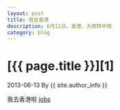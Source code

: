 ```yaml
---
layout: post
title: 我在香港
description: 6月11日，香港，大雨转中雨
category: blog
---
```


# [{{ page.title }}][1]
2013-06-13 By {{ site.author_info }}

我去香港啦
[jobs](www.jobsdb.com)

